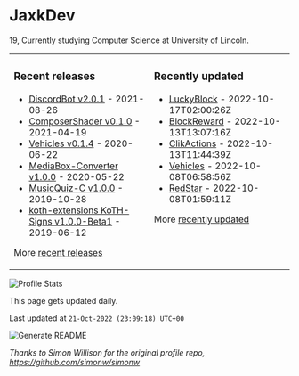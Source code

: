 # JaxkDev
19, Currently studying Computer Science at University of Lincoln.

<table><tr><td valign="top" width="50%">

### Recent releases
<!-- recent_releases starts -->
* [DiscordBot v2.0.1](https://github.com/DiscordBot-PMMP/DiscordBot/releases/tag/2.0.1) - 2021-08-26
* [ComposerShader v0.1.0](https://github.com/JaxkDev/ComposerShader/releases/tag/0.1.0) - 2021-04-19
* [Vehicles v0.1.4](https://github.com/JaxkDev/Vehicles/releases/tag/0.1.4) - 2020-06-22
* [MediaBox-Converter v1.0.0](https://github.com/JaxkDev/MediaBox-Converter/releases/tag/1.0.0) - 2020-05-22
* [MusicQuiz-C v1.0.0](https://github.com/JaxkDev/MusicQuiz-C/releases/tag/1.0.0) - 2019-10-28
* [koth-extensions KoTH-Signs v1.0.0-Beta1](https://github.com/JaxkDev/koth-extensions/releases/tag/KoTH-Signs%401.0.0-Beta1) - 2019-06-12
<!-- recent_releases ends -->
More [recent releases](https://github.com/JaxkDev/JaxkDev/blob/master/releases.md)
</td><td valign="top" width="50%">

### Recently updated
<!-- recent_updates starts -->
* [LuckyBlock](https://github.com/JaxkDev/LuckyBlock) - 2022-10-17T02:00:26Z
* [BlockReward](https://github.com/JaxkDev/BlockReward) - 2022-10-13T13:07:16Z
* [ClikActions](https://github.com/JaxkDev/ClikActions) - 2022-10-13T11:44:39Z
* [Vehicles](https://github.com/JaxkDev/Vehicles) - 2022-10-08T06:58:56Z
* [RedStar](https://github.com/JaxkDev/RedStar) - 2022-10-08T01:59:11Z
<!-- recent_updates ends -->
More [recently updated](https://github.com/JaxkDev?tab=repositories)
</td>
</tr></table>

![Profile Stats](https://github-readme-stats.vercel.app/api?username=JaxkDev&theme=dark&show_icons=true&title_color=fff&text_color=fff&count_private=true)

This page gets updated daily.
<!-- updated_at starts -->
Last updated at `21-Oct-2022 (23:09:18) UTC+00`
<!-- updated_at ends -->

![Generate README](https://github.com/JaxkDev/JaxkDev/workflows/Generate%20README/badge.svg)

*Thanks to Simon Willison for the original profile repo, https://github.com/simonw/simonw*
